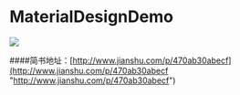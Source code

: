 # MaterialDesignDemo

![](http://upload-images.jianshu.io/upload_images/2470723-184a9bb065885e60.gif?imageMogr2/auto-orient/strip)

####简书地址：[http://www.jianshu.com/p/470ab30abecf](http://www.jianshu.com/p/470ab30abecf "http://www.jianshu.com/p/470ab30abecf")